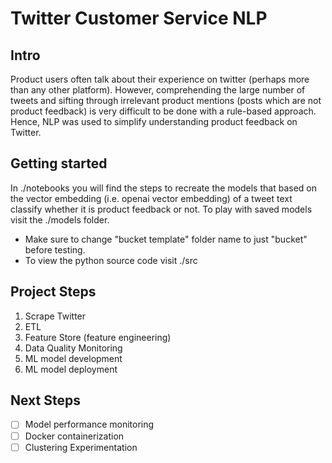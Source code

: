 # Twitter Customer Service NLP
## Intro
Product users often talk about their experience on twitter (perhaps more than any other platform). However, comprehending the large number of tweets and sifting through irrelevant product mentions (posts which are not product feedback) is very difficult to be done with a rule-based approach. Hence, NLP was used to simplify understanding product feedback on Twitter.
## Getting started
In ./notebooks you will find the steps to recreate the models that based on the vector embedding (i.e. openai vector embedding) of a tweet text classify whether it is product feedback or not. To play with saved models visit the ./models folder. 
* Make sure to change "bucket template" folder name to just "bucket" before testing.
* To view the python source code visit ./src
## Project Steps
1. Scrape Twitter
2. ETL
3. Feature Store (feature engineering)
4. Data Quality Monitoring
5. ML model development
6. ML model deployment
## Next Steps
- [ ] Model performance monitoring
- [ ] Docker containerization
- [ ] Clustering Experimentation
